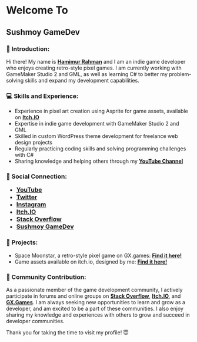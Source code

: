 <h1>Welcome To</h1>
<h2>Sushmoy GameDev</h2>

<h3>🧔 Introduction:</h3>
<p>
  Hi there! My name is <a href="https://sushmoygamedev.itch.io/" target="_blank"><b>Hamimur Rahman</b></a> and I am an indie game developer who enjoys creating retro-style pixel games. I am currently working with GameMaker Studio 2 and GML, as well as learning C# to better my problem-solving skills and expand my development capabilities.</p>

<h3>💻 Skills and Experience:</h3>
<ul>
  <li>Experience in pixel art creation using Asprite for game assets, available on <a href="https://sushmoygamedev.itch.io/space-moonstar-assets" target="_blank"><b>Itch.IO</b></a></li>
  <li>Expertise in indie game development with GameMaker Studio 2 and GML</li>
  <li>Skilled in custom WordPress theme development for freelance web design projects</li>
  <li>Regularly practicing coding skills and solving programming challenges with C#</li>
  <li>Sharing knowledge and helping others through my <a href="https://www.youtube.com/@sushmoygamedev" target="_blank"><b>YouTube Channel</b></a></li>
</ul>

<h3>🤝 Social Connection:</3>
<p></p>
<ul>
  <li><a href="https://www.youtube.com/@sushmoygamedev" target="_blank">YouTube</a></li>
  <li><a href="https://twitter.com/SushmoyGamedev" target="_blank">Twitter</a></li>
  <li><a href="https://www.instagram.com/sushmoygamedev/" target="_blank">Instagram</a></li>
  <li><a href="https://sushmoygamedev.itch.io/" target="_blank">Itch.IO</a></li>
  <li><a href="https://stackoverflow.com/users/16723084/hamimur-rahman" target="_blank">Stack Overflow</a></li>
  <li><a href="https://gx.games/studios/5a9be563-e611-4f03-a00f-17248f2cd648/" target="_blank">Sushmoy GameDev</a></li>
</ul>

<h3>🧮 Projects:</h3>
<ul>
  <li>Space Moonstar, a retro-style pixel game on GX.games: <a href="https://gx.games/games/mjzxfg/space-moonstar/" target="_blank"><b>Find it here!</b></a></li>
  <li>Game assets available on itch.io, designed by me: <a href="https://sushmoygamedev.itch.io/space-moonstar-assets" target="_blank"><b>Find it here!</b></a></li>
</ul>

<h3>🌱 Community Contribution:</h3>
<p>As a passionate member of the game development community, I actively participate in forums and online groups on <a href="https://stackoverflow.com/users/16723084/hamimur-rahman" target="_blank"><b>Stack Overflow</b></a>, <a href="https://sushmoygamedev.itch.io/" target="_blank"><b>Itch.IO</b></a>, and <a href="https://gx.games/studios/5a9be563-e611-4f03-a00f-17248f2cd648/" target="_blank"><b>GX.Games</b></a>. I am always seeking new opportunities to learn and grow as a developer, and am excited to be a part of these communities. I also enjoy sharing my knowledge and experiences with others to grow and succeed in developer communities.</p>

<p>Thank you for taking the time to visit my profile! 😇</p>

<!---
sushmoygamedev/sushmoygamedev is a ✨ special ✨ repository because its `README.md` (this file) appears on your GitHub profile.
You can click the Preview link to take a look at your changes.
--->
